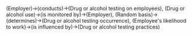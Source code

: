 (Employer)->(conducts)->(Drug or alcohol testing on employees), (Drug or alcohol use)->(is monitored by)->(Employer), (Random basis)->(determines)->(Drug or alcohol testing occurrence), (Employee's likelihood to work)->(is influenced by)->(Drug or alcohol testing practices)